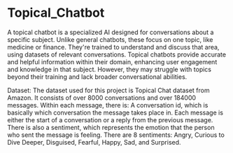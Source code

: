 # Topical_Chatbot
A topical chatbot is a specialized AI designed for conversations about a specific subject. Unlike general chatbots, these focus on one topic, like medicine or finance. They're trained to understand and discuss that area, using datasets of relevant conversations. Topical chatbots provide accurate and helpful information within their domain, enhancing user engagement and knowledge in that subject. However, they may struggle with topics beyond their training and lack broader conversational abilities.

Dataset: 
The dataset used for this project is Topical Chat dataset from Amazon. It consists of over 8000 conversations and over 184000 messages. Within each message, there is: A conversation id, which is basically which conversation the message takes place in. Each message is either the start of a conversation or a reply from the previous message. There is also a sentiment, which represents the emotion that the person who sent the message is feeling. There are 8 sentiments: Angry, Curious to Dive Deeper, Disguised, Fearful, Happy, Sad, and Surprised.

